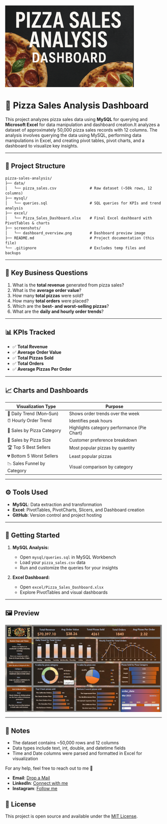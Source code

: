 ![Pizza-Sales-Analysis](https://github.com/Kurra-Srinivas/Pizza-Sales-Analysis/blob/main/Readme%20img.png)
# 🍕 Pizza Sales Analysis Dashboard

This project analyzes pizza sales data using **MySQL** for querying and **Microsoft Excel** for data manipulation and dashboard creation.It analyzes a dataset of approximately 50,000 pizza sales records with 12 columns. The analysis involves querying the data using MySQL, performing data manipulations in Excel, and creating pivot tables, pivot charts, and a dashboard to visualize key insights.

---

## 📁 Project Structure

```
pizza-sales-analysis/
├── data/
│   └── pizza_sales.csv               # Raw dataset (~50k rows, 12 columns)
├── mysql/
│   └── queries.sql                   # SQL queries for KPIs and trend analysis
├── excel/
│   └── Pizza_Sales_Dashboard.xlsx    # Final Excel dashboard with PivotTables & charts
├── screenshots/
│   └── dashboard_overview.png        # Dashboard preview image
├── README.md                         # Project documentation (this file)
└── .gitignore                        # Excludes temp files and backups
```

---

## 🧠 Key Business Questions

1. What is the **total revenue** generated from pizza sales?
2. What is the **average order value**?
3. How many **total pizzas** were sold?
4. How many **total orders** were placed?
5. Which are the **best- and worst-selling pizzas**?
6. What are the **daily and hourly order trends**?

---

## 📊 KPIs Tracked

- ✅ **Total Revenue**
- ✅ **Average Order Value**
- ✅ **Total Pizzas Sold**
- ✅ **Total Orders**
- ✅ **Average Pizzas Per Order**

---

## 📈 Charts and Dashboards

| Visualization Type              | Purpose                                              |
|----------------------------------|------------------------------------------------------|
| 📅 Daily Trend (Mon–Sun)         | Shows order trends over the week                     |
| ⏰ Hourly Order Trend            | Identifies peak hours                                |
| 🍕 Sales by Pizza Category       | Highlights category performance (Pie Chart)          |
| 📏 Sales by Pizza Size           | Customer preference breakdown                        |
| 🏆 Top 5 Best Sellers            | Most popular pizzas by quantity                      |
| 💔 Bottom 5 Worst Sellers        | Least popular pizzas                                 |
| 📉 Sales Funnel by Category      | Visual comparison by category                        |

---

## ⚙️ Tools Used

- **MySQL**: Data extraction and transformation
- **Excel**: PivotTables, PivotCharts, Slicers, and Dashboard creation
- **GitHub**: Version control and project hosting

---

## 🚀 Getting Started

1. **MySQL Analysis:**
   - Open `mysql/queries.sql` in MySQL Workbench
   - Load your `pizza_sales.csv` data
   - Run and customize the queries for your insights

2. **Excel Dashboard:**
   - Open `excel/Pizza_Sales_Dashboard.xlsx`
   - Explore PivotTables and visual dashboards

---

## 🖼️ Preview

![Dashboard Preview](https://github.com/Kurra-Srinivas/Pizza-Sales-Analysis/blob/main/Excel_Dashboard_img.png)


---

## 📌 Notes

- The dataset contains ~50,000 rows and 12 columns
- Data types include text, int, double, and datetime fields
- Time and Date columns were parsed and formatted in Excel for visualization

For any help, feel free to reach out to me 🙂

- **Email**: [Drop a Mail](mailto:srinivaskurra886@gmail.com)
- **LinkedIn**: [Connect with me](https://www.linkedin.com/in/kurra-srinivas-31727420b/)
- **Instagram**: [Follow me](https://www.instagram.com/_srinivas.kurra/profilecard/?igsh=MWxuNnNpNXc2anhhMg==)

## 📄 License

This project is open source and available under the [MIT License](LICENSE).
